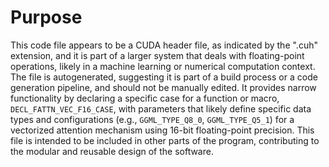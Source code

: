 # Purpose
This code file appears to be a CUDA header file, as indicated by the ".cuh" extension, and it is part of a larger system that deals with floating-point operations, likely in a machine learning or numerical computation context. The file is autogenerated, suggesting it is part of a build process or a code generation pipeline, and should not be manually edited. It provides narrow functionality by declaring a specific case for a function or macro, `DECL_FATTN_VEC_F16_CASE`, with parameters that likely define specific data types and configurations (e.g., `GGML_TYPE_Q8_0`, `GGML_TYPE_Q5_1`) for a vectorized attention mechanism using 16-bit floating-point precision. This file is intended to be included in other parts of the program, contributing to the modular and reusable design of the software.
